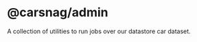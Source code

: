 @carsnag/admin
==============

A collection of utilities to run jobs over our datastore car dataset.
